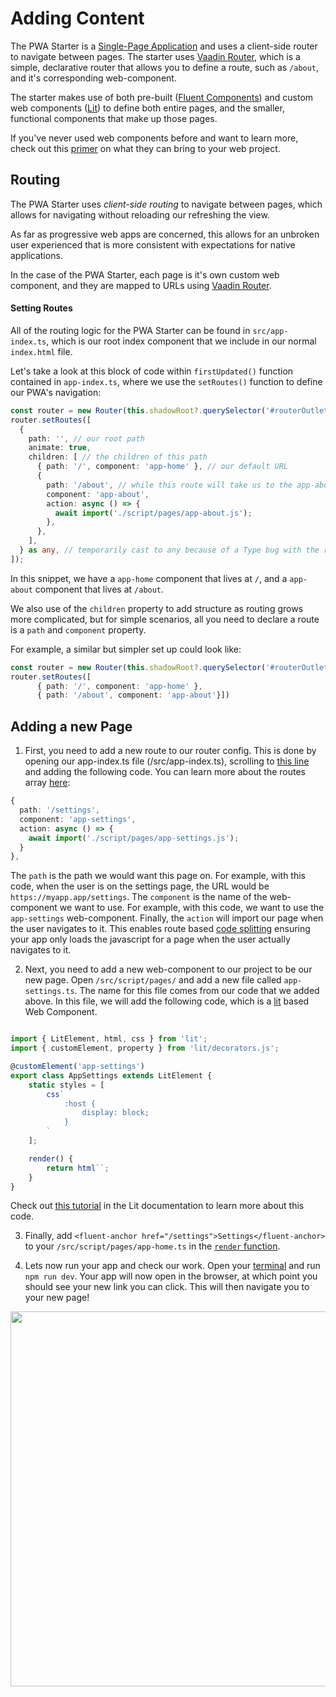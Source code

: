 # Adding Content

The PWA Starter is a [Single-Page Application](https://developer.mozilla.org/en-US/docs/Glossary/SPA) and uses a client-side router to navigate between pages. The starter uses [Vaadin Router](https://vaadin.github.io/router/vaadin-router/demo/#vaadin-router-getting-started-demos), which is a simple, declarative router that allows you to define a route, such as `/about`, and it's corresponding web-component. 

The starter makes use of both pre-built ([Fluent Components]()) and custom web components ([Lit]()) to define both entire pages, and the smaller, functional components that make up those pages.

If you've never used web components before and want to learn more, check out this [primer](https://www.fast.design/docs/resources/why-web-components) on what they can bring to your web project.

## Routing
The PWA Starter uses *client-side routing* to navigate between pages, which allows for navigating without reloading our refreshing the view.

As far as progressive web apps are concerned, this allows for an unbroken user experienced that is more consistent with expectations for native applications.

In the case of the PWA Starter, each page is it's own custom web component, and they are mapped to URLs using [Vaadin Router](https://vaadin.github.io/router/vaadin-router/demo/#vaadin-router-getting-started-demos).

#### Setting Routes

All of the routing logic for the PWA Starter can be found in `src/app-index.ts`, which is our root index component that we include in our normal `index.html` file.

Let's take a look at this block of code within `firstUpdated()` function contained in `app-index.ts`, where we use the `setRoutes()` function to define our PWA's navigation:

```typescript
const router = new Router(this.shadowRoot?.querySelector('#routerOutlet')); 
router.setRoutes([
  {
    path: '', // our root path
    animate: true,
    children: [ // the children of this path
      { path: '/', component: 'app-home' }, // our default URL
      {
        path: '/about', // while this route will take us to the app-about component
        component: 'app-about',
        action: async () => {
          await import('./script/pages/app-about.js');
        },
      },
    ],
  } as any, // temporarily cast to any because of a Type bug with the router
]);
```

In this snippet, we have a `app-home` component that lives at `/`, and a `app-about` component that lives at `/about`. 

We also use of the `children` property to add structure as routing grows more complicated, but for simple scenarios, all you need to declare a route is a `path` and `component` property.

For example, a similar but simpler set up could look like:

```typescript
const router = new Router(this.shadowRoot?.querySelector('#routerOutlet'));
router.setRoutes([
      { path: '/', component: 'app-home' },
      { path: '/about', component: 'app-about'}])
```

## Adding a new Page

1. First, you need to add a new route to our router config. This is done by opening our app-index.ts file (/src/app-index.ts), scrolling to [this line](https://github.com/pwa-builder/pwa-starter/blob/main/src/app-index.ts#L68) and adding the following code. You can learn more about the routes array [here](https://vaadin.github.io/router/vaadin-router/demo/#:~:text=COPY-,Child%20Routes,-Each%20route%20can):

```typescript
{
  path: '/settings',
  component: 'app-settings',
  action: async () => {
    await import('./script/pages/app-settings.js');
  }
},
```
The `path` is the path we would want this page on. For example, with this code, when the user is on the settings page, the URL would be `https://myapp.app/settings`. The `component` is the name of the web-component we want to use. For example, with this code, we want to use the `app-settings` web-component. Finally, the `action` will import our page when the user navigates to it. This enables route based [code splitting](https://developer.mozilla.org/en-US/docs/Glossary/Code_splitting) ensuring your app only loads the javascript for a page when the user actually navigates to it.

2. Next, you need to add a new web-component to our project to be our new page. Open `/src/script/pages/` and add a new file called `app-settings.ts`. The name for this file comes from our code that we added above. In this file, we will add the following code, which is a [lit](https://lit.dev/) based Web Component.

```typescript

import { LitElement, html, css } from 'lit';
import { customElement, property } from 'lit/decorators.js';

@customElement('app-settings')
export class AppSettings extends LitElement {
    static styles = [
        css`
            :host {
                display: block;
            }
        `
    ];

    render() {
        return html``;
    }
}
```

Check out [this tutorial](https://lit.dev/tutorials/intro-to-lit/) in the Lit documentation to learn more about this code.

3. Finally, add `<fluent-anchor href="/settings">Settings</fluent-anchor>` to your `/src/script/pages/app-home.ts` in the [`render` function](https://github.com/pwa-builder/pwa-starter/blob/main/src/script/pages/app-home.ts#L104).

4. Lets now run your app and check our work. Open your [terminal](https://www.hanselman.com/blog/whats-the-difference-between-a-console-a-terminal-and-a-shell) and run `npm run dev`. Your app will now open in the browser, at which point you should see your new link you can click. This will then navigate you to your new page!

<div class="docs-image">
  <img src="/assets/starter/routing/settings-button.png" alt="" width=600>
</div>









